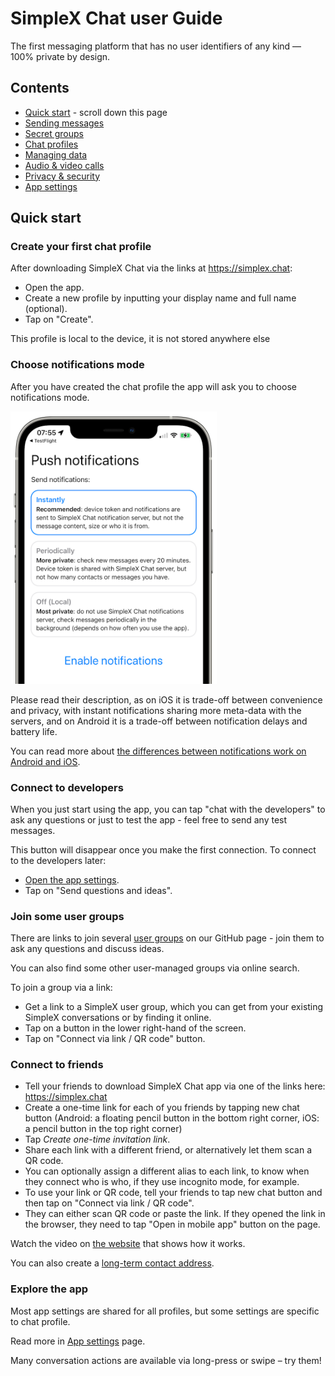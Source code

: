 # SimpleX Chat user Guide

The first messaging platform that has no user identifiers of any kind — 100% private by design.

## Contents

- [Quick start](#quick-start) - scroll down this page
- [Sending messages](./send-messages.md)
- [Secret groups](./secret-groups.md)
- [Chat profiles](./chat-profiles.md)
- [Managing data](./managing-data.md)
- [Audio & video calls](./audio-video-calls.md)
- [Privacy & security](./privacy-security.md)
- [App settings](./app-settings.md)

## Quick start

### Create your first chat profile

After downloading SimpleX Chat via the links at https://simplex.chat:

- Open the app.
- Create a new profile by inputting your display name and full name (optional).
- Tap on "Create".

This profile is local to the device, it is not stored anywhere else

### Choose notifications mode

After you have created the chat profile the app will ask you to choose notifications mode.

<img src="../../blog/images/20220711-notifications.png" width="330">

Please read their description, as on iOS it is trade-off between convenience and privacy, with instant notifications sharing more meta-data with the servers, and on Android it is a trade-off between notification delays and battery life.

You can read more about [the differences between notifications work on Android and iOS](../../blog/20220404-simplex-chat-instant-notifications.md).

### Connect to developers

When you just start using the app, you can tap "chat with the developers" to ask any questions or just to test the app - feel free to send any test messages.

This button will disappear once you make the first connection. To connect to the developers later:

- [Open the app settings](./app-settings.md#opening-the-app-settings).
- Tap on "Send questions and ideas".

### Join some user groups

There are links to join several [user groups](../../README.md#join-user-groups) on our GitHub page - join them to ask any questions and discuss ideas.

You can also find some other user-managed groups via online search.

To join a group via a link:

- Get a link to a SimpleX user group, which you can get from your existing SimpleX conversations or by finding it online.
- Tap on a button in the lower right-hand of the screen.
- Tap on "Connect via link / QR code" button.

### Connect to friends

- Tell your friends to download SimpleX Chat app via one of the links here: https://simplex.chat
- Create a one-time link for each of you friends by tapping new chat button (Android: a floating pencil button in the bottom right corner, iOS: a pencil button in the top right corner)
- Tap _Create one-time invitation link_.
- Share each link with a different friend, or alternatively let them scan a QR code.
- You can optionally assign a different alias to each link, to know when they connect who is who, if they use incognito mode, for example.
- To use your link or QR code, tell your friends to tap new chat button and then tap on "Connect via link / QR code".
- They can either scan QR code or paste the link. If they opened the link in the browser, they need to tap "Open in mobile app" button on the page.

Watch the video on [the website](https://simplex.chat) that shows how it works.

You can also create a [long-term contact address](./app-settings.md#your-simplex-contact-address).

### Explore the app

Most app settings are shared for all profiles, but some settings are specific to chat profile.

Read more in [App settings](./app-settings.md) page.

Many conversation actions are available via long-press or swipe – try them!
